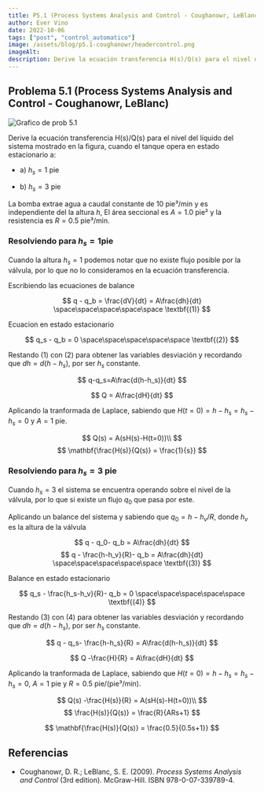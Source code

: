 ```yaml
---
title: P5.1 (Process Systems Analysis and Control - Coughanowr, LeBlanc)
author: Ever Vino
date: 2022-10-06
tags: ["post", "control_automatico"]
image: /assets/blog/p5.1-coughanowr/headercontrol.png
imageAlt: 
description: Derive la ecuación transferencia H(s)/Q(s) para el nivel del líquido del sistema mostrado en la figura cuando el tanque opera en estado estacionario a...  a) hs = 1 pie; b) hs = 3 pie la bomba opera ...
---
```

## Problema 5.1 (Process Systems Analysis and Control - Coughanowr, LeBlanc)

![Grafico de prob 5.1](../../assets/blog/p5.1-coughanowr/headercontrol1.png)

Derive la ecuación transferencia H(s)/Q(s) para el nivel del líquido del sistema mostrado en la figura, cuando el tanque opera en estado estacionario a:

* a) $\text{  }h_s = 1 \text{ pie}$

* b) $\text{  }h_s = 3 \text{ pie}$

La bomba extrae agua a caudal constante de  $10\text{ pie³/min}$ y es independiente del la altura $h$, El área seccional es $A = 1.0\text{ pie²}$ y la resistencia es $R=0.5\text{ pie³/min}$.

### Resolviendo para $h_s=1\text{pie}$

Cuando la altura $h_s=1$ podemos notar que no existe flujo posible por la válvula, por lo que no lo consideramos en la ecuación transferencia.

Escribiendo las ecuaciones de balance

$$
q - q_b = \frac{dV}{dt} = A\frac{dh}{dt} \space\space\space\space\space \textbf{(1)}
$$

Ecuacion en estado estacionario

$$
q_s - q_b = 0 \space\space\space\space\space \textbf{(2)}
$$

Restando (1) con (2) para obtener las variables desviación y recordando que $dh=d(h-h_s)$, por ser $h_s$ constante.

$$
q-q_s=A\frac{d(h-h_s)}{dt}
$$

$$
Q = A\frac{dH}{dt}
$$

Aplicando la tranformada de Laplace, sabiendo que $H(t=0)= h-h_s=h_s-h_s=0$ y $A=1\text{ pie}$.

$$
Q(s)  = A(sH(s)-H(t=0))\\
$$
$$
\mathbf{\frac{H(s)}{Q(s)}  = \frac{1}{s}}
$$

### Resolviendo para $h_s=3\text{ pie}$

Cuando $h_s=3$ el sistema se encuentra operando sobre el nivel de la válvula, por lo que si existe un flujo $q_0$ que pasa por este.

Aplicando un balance del sistema y sabiendo que $q_0 = h-h_v/R$, donde $h_v$ es la altura de la válvula

$$
q - q_0- q_b = A\frac{dh}{dt}
$$
$$
q - \frac{h-h_v}{R}- q_b = A\frac{dh}{dt} \space\space\space\space\space \textbf{(3)}
$$

Balance en estado estacionario

$$
q_s - \frac{h_s-h_v}{R}- q_b = 0 \space\space\space\space\space \textbf{(4)}
$$

Restando (3) con (4) para obtener las variables desviación y recordando que $dh=d(h-h_s)$, por ser $h_s$ constante.

$$
q - q_s- \frac{h-h_s}{R} = A\frac{d(h-h_s)}{dt}
$$

$$
Q -\frac{H}{R} = A\frac{dH}{dt}
$$

Aplicando la tranformada de Laplace, sabiendo que $H(t=0)= h-h_s=h_s-h_s=0$, $A=1\text{ pie}$ y $R=0.5\text{ pie/(pie³/min)}$.

$$
Q(s) -\frac{H(s)}{R} = A(sH(s)-H(t=0))\\
$$
$$
\frac{H(s)}{Q(s)}  = \frac{R}{ARs+1}
$$

$$
\mathbf{\frac{H(s)}{Q(s)}  = \frac{0.5}{0.5s+1}}
$$

## Referencias

* Coughanowr, D. R.; LeBlanc, S. E. (2009). _Process Systems Analysis and Control_ (3rd edition). McGraw-Hill. ISBN 978-0-07-339789-4.
